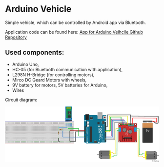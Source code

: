 # Arduino Vehicle

Simple vehicle, which can be controlled by Android app via Bluetooth.

Application code can be found here: [App for Arduino Veihcile Github Repository](https://github.com/Ar3q/app-for-arduino-vehicle)

## Used components:

- Arduino Uno,
- HC-05 (for Bluetooth communication with application),
- L298N H-Bridge (for controlling motors),
- Mirco DC Geard Motors with wheels,
- 9V battery for motors, 5V batteries for Arduino,
- Wires

Circuit diagram: 

![Circuit diagram](/Arduino%20Vehcile.png?raw=true "Circuit diagram")
